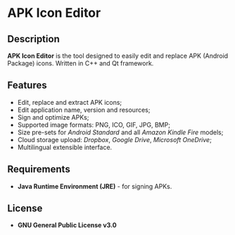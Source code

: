 # APK Icon Editor

## Description
**APK Icon Editor** is the tool designed to easily edit and replace APK (Android Package) icons. Written in C++ and Qt framework.

## Features
* Edit, replace and extract APK icons;
* Edit application name, version and resources;
* Sign and optimize APKs;
* Supported image formats: PNG, ICO, GIF, JPG, BMP;
* Size pre-sets for *Android Standard* and all *Amazon Kindle Fire* models;
* Cloud storage upload: *Dropbox*, *Google Drive*, *Microsoft OneDrive*;
* Multilingual extensible interface.

## Requirements
* **Java Runtime Environment (JRE)** - for signing APKs.

## License
* **GNU General Public License v3.0**